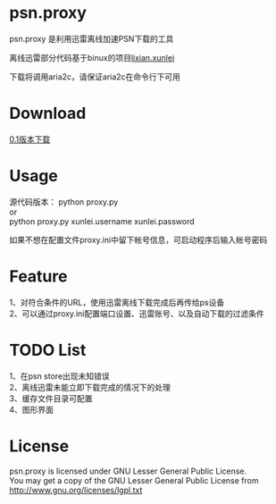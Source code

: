 psn.proxy  
=========
psn.proxy 是利用迅雷离线加速PSN下载的工具  

离线迅雷部分代码基于binux的项目[lixian.xunlei](https://github.com/binux/lixian.xunlei)  

下载将调用aria2c，请保证aria2c在命令行下可用

Download  
=========
[0.1版本下载](https://github.com/downloads/psyche08/psn.proxy/PSN.Proxy.zip)  

Usage  
=========
源代码版本：
python proxy.py  
or  
python proxy.py xunlei.username xunlei.password
  
如果不想在配置文件proxy.ini中留下帐号信息，可启动程序后输入帐号密码  
  
Feature  
=========
1、对符合条件的URL，使用迅雷离线下载完成后再传给ps设备  
2、可以通过proxy.ini配置端口设置、迅雷账号、以及自动下载的过滤条件  
  
TODO List
=========
1、在psn store出现未知错误  
2、离线迅雷未能立即下载完成的情况下的处理  
3、缓存文件目录可配置  
4、图形界面  
  
License  
=========
psn.proxy is licensed under GNU Lesser General Public License.  
You may get a copy of the GNU Lesser General Public License from <http://www.gnu.org/licenses/lgpl.txt>


